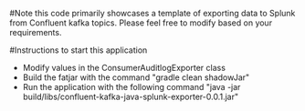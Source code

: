 #Note this code primarily showcases a template of exporting data to Splunk from Confluent kafka topics. Please feel free to modify based on your requirements.

#Instructions to start this application

- Modify values in the ConsumerAuditlogExporter class
- Build the fatjar with the command
  "gradle clean shadowJar"
- Run the application with the following command
  "java -jar build/libs/confluent-kafka-java-splunk-exporter-0.0.1.jar"
